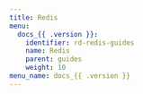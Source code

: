 ```yaml
---
title: Redis
menu:
  docs_{{ .version }}:
    identifier: rd-redis-guides
    name: Redis
    parent: guides
    weight: 10
menu_name: docs_{{ .version }}
---
```

